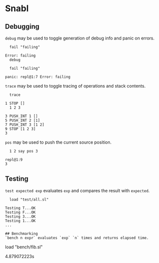 # Snabl

## Debugging
`debug` may be used to toggle generation of debug info and panic on errors.

```
  fail "failing"
  
Error: failing
  debug
  
  fail "failing"
  
panic: repl@1:7 Error: failing
```

`trace` may be used to toggle tracing of operations and stack contents.

```
  trace
  
1 STOP []
  1 2 3
  
3 PUSH_INT 1 []
5 PUSH_INT 2 [1]
7 PUSH_INT 3 [1 2]
9 STOP [1 2 3]
3
```

`pos` may be used to push the current source position.

```
  1 2 say pos 3
  
repl@1:9
3
```

## Testing
`test expected exp` evaluates `exp` and compares the result with `expected`.

```
  load "test/all.sl"

Testing T...OK
Testing F...OK
Testing 3...OK
Testing 1...OK
...

## Benchmarking
`bench n expr` evaluates `exp` `n` times and returns elapsed time.

```
  load "bench/fib.sl"

4.879072223s
```